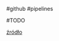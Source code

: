 #github #pipelines

#TODO 

[źródło](https://docs.github.com/en/actions/deployment/targeting-different-environments/using-environments-for-deployment)